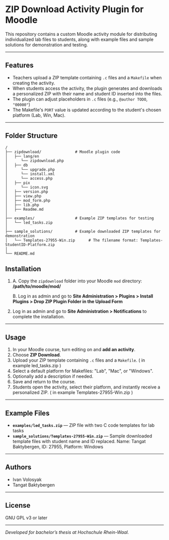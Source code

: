 # ZIP Download Activity Plugin for Moodle

This repository contains a custom Moodle activity module for distributing individualized lab files to students, 
along with example files and sample solutions for demonstration and testing.

---

## Features

- Teachers upload a ZIP template containing `.c` files and a `Makefile` when creating the activity.
- When students access the activity, the plugin generates and downloads a personalized ZIP with their name and student ID inserted into the files.
- The plugin can adjust placeholders in `.c` files (e.g., `@author TODO`, `"00000"`)
- The Makefile's `PORT` value is updated according to the student's chosen platform (Lab, Win, Mac).

---
## Folder Structure

```
/
├── zipdownload/               # Moodle plugin code
│   ├── lang/en
│      └── zipdownload.php
│   ├── db
│      └── upgrade.php
│      └── install.xml
│      └── access.php
│   ├── pix
│      └── icon.svg
│   ├── version.php
│   ├── view.php
│   ├── mod_form.php
│   ├── lib.php
│   ├── Readme.md
│
├── examples/                  # Example ZIP templates for testing
│   └── led_tasks.zip
│
├── sample_solutions/          # Example downloaded ZIP templates for demonstration
│   └── Templates-27955-Win.zip      # The filename format: Templates-StudentID-Platform.zip
│
└── README.md
```


## Installation

1. A. Copy the `zipdownload` folder into your Moodle `mod` directory: **/path/to/moodle/mod/**
   
   B. Log in as admin and go to **Site Administration > Plugins > Install Plugins > Drop ZIP Plugin Folder in the Upload Form**
2. Log in as admin and go to **Site Administration > Notifications** to complete the installation.

---

## Usage

1. In your Moodle course, turn editing on and **add an activity**.
2. Choose **ZIP Download**.
3. Upload your ZIP template containing `.c` files and a `Makefile`. ( in example led_tasks.zip )
4. Select a default platform for Makefiles: "Lab", "Mac", or "Windows".
5. Optionally add a description if needed.
6. Save and return to the course.
7. Students open the activity, select their platform, and instantly receive a personalized ZIP. ( in example Templates-27955-Win.zip )

---

## Example Files

- **`examples/led_tasks.zip`** — ZIP file with two C code templates for lab tasks
- **`sample_solutions/Templates-27955-Win.zip`** — Sample downloaded template files with student name and ID replaced.
  Name: Tangat Baktybergen, ID: 27955, Platform: Windows

---

## Authors

- Ivan Volosyak
- Tangat Baktybergen

---

## License

GNU GPL v3 or later

---

*Developed for bachelor’s thesis at Hochschule Rhein-Waal.*



